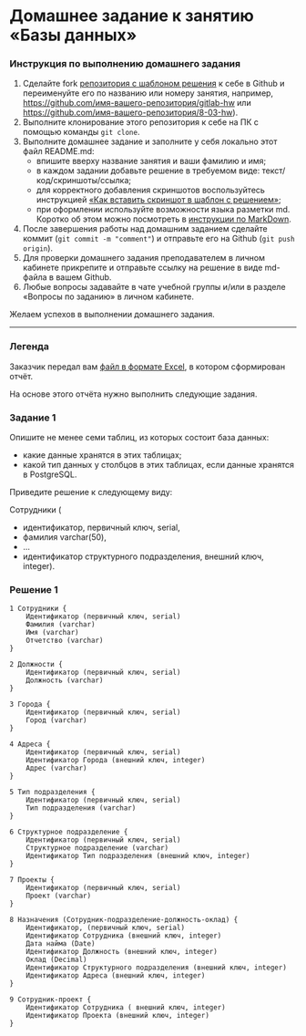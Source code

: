 # Домашнее задание к занятию «Базы данных»

### Инструкция по выполнению домашнего задания

1. Сделайте fork [репозитория c шаблоном решения](https://github.com/netology-code/sys-pattern-homework) к себе в Github и переименуйте его по названию или номеру занятия, например, https://github.com/имя-вашего-репозитория/gitlab-hw или https://github.com/имя-вашего-репозитория/8-03-hw).
2. Выполните клонирование этого репозитория к себе на ПК с помощью команды `git clone`.
3. Выполните домашнее задание и заполните у себя локально этот файл README.md:
   - впишите вверху название занятия и ваши фамилию и имя;
   - в каждом задании добавьте решение в требуемом виде: текст/код/скриншоты/ссылка;
   - для корректного добавления скриншотов воспользуйтесь инструкцией [«Как вставить скриншот в шаблон с решением»](https://github.com/netology-code/sys-pattern-homework/blob/main/screen-instruction.md);
   - при оформлении используйте возможности языка разметки md. Коротко об этом можно посмотреть в [инструкции по MarkDown](https://github.com/netology-code/sys-pattern-homework/blob/main/md-instruction.md).
4. После завершения работы над домашним заданием сделайте коммит (`git commit -m "comment"`) и отправьте его на Github (`git push origin`).
5. Для проверки домашнего задания преподавателем в личном кабинете прикрепите и отправьте ссылку на решение в виде md-файла в вашем Github.
6. Любые вопросы задавайте в чате учебной группы и/или в разделе «Вопросы по заданию» в личном кабинете.

Желаем успехов в выполнении домашнего задания.

---
### Легенда

Заказчик передал вам [файл в формате Excel](https://github.com/netology-code/sdb-homeworks/blob/main/resources/hw-12-1.xlsx), в котором сформирован отчёт. 

На основе этого отчёта нужно выполнить следующие задания.

### Задание 1

Опишите не менее семи таблиц, из которых состоит база данных:

- какие данные хранятся в этих таблицах;
- какой тип данных у столбцов в этих таблицах, если данные хранятся в PostgreSQL.

Приведите решение к следующему виду:

Сотрудники (

- идентификатор, первичный ключ, serial,
- фамилия varchar(50),
- ...
- идентификатор структурного подразделения, внешний ключ, integer).


### Решение 1
```
1 Сотрудники {
	Идентификатор (первичный ключ, serial)
	Фамилия (varchar)
	Имя (varchar)
	Отчетство (varchar)
}

2 Должности {
	Идентификатор (первичный ключ, serial)
	Должность (varchar)
}

3 Города {
	Идентификатор (первичный ключ, serial)
	Город (varchar)
}

4 Адреса {
	Идентификатор (первичный ключ, serial)
	Идентификатор Города (внешний ключ, integer)
	Адрес (varchar)
}

5 Тип подразделения {
	Идентификатор (первичный ключ, serial)
	Тип подразделения (varchar)
}

6 Структурное подразделение {
	Идентификатор (первичный ключ, serial)
	Структурное подразделение (varchar)
	Идентификатор Тип подразделения (внешний ключ, integer)
}

7 Проекты {
	Идентификатор (первичный ключ, serial)
	Проект (varchar)
}

8 Назначения (Сотрудник-подразделение-должность-оклад) {
	Идентификатор, (первичный ключ, serial)
	Идентификатор Сотрудника (внешний ключ, integer)
	Дата найма (Date)
	Идентификатор Должность (внешний ключ, integer)
	Оклад (Decimal)
	Идентификатор Структурного подразделения (внешний ключ, integer)
	Идентификатор Адреса (внешний ключ, integer)
}

9 Сотрудник-проект {
	Идентификатор Сотрудника ( внешний ключ, integer)
	Идентификатор Проекта (внешний ключ, integer)
}
```
